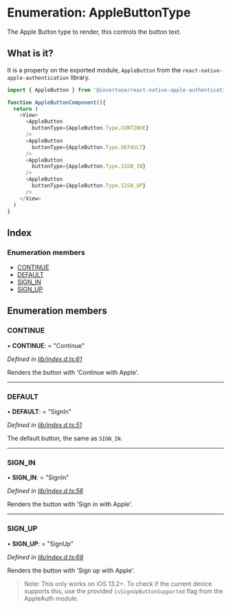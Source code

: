 
# Enumeration: AppleButtonType

The Apple Button type to render, this controls the button text.

## What is it?

It is a property on the exported module, `AppleButton` from the `react-native-apple-authentication` library.

```js
import { AppleButton } from '@invertase/react-native-apple-authentication';

function AppleButtonComponent(){
  return (
    <View>
      <AppleButton
        buttonType={AppleButton.Type.CONTINUE}
      />
      <AppleButton
        buttonType={AppleButton.Type.DEFAULT}
      />
      <AppleButton
        buttonType={AppleButton.Type.SIGN_IN}
      />
      <AppleButton
        buttonType={AppleButton.Type.SIGN_UP}
      />
    </View>
  )
}
```

## Index

### Enumeration members

* [CONTINUE](_lib_index_d_.rnappleauth.applebuttontype.md#continue)
* [DEFAULT](_lib_index_d_.rnappleauth.applebuttontype.md#default)
* [SIGN_IN](_lib_index_d_.rnappleauth.applebuttontype.md#sign_in)
* [SIGN_UP](_lib_index_d_.rnappleauth.applebuttontype.md#sign_up)

## Enumeration members

###  CONTINUE

• **CONTINUE**: = "Continue"

*Defined in [lib/index.d.ts:61](https://github.com/invertase/react-native-apple-authentication/blob/2b75721d/lib/index.d.ts#L61)*

Renders the button with 'Continue with Apple'.

___

###  DEFAULT

• **DEFAULT**: = "SignIn"

*Defined in [lib/index.d.ts:51](https://github.com/invertase/react-native-apple-authentication/blob/2b75721d/lib/index.d.ts#L51)*

The default button, the same as `SIGN_IN`.

___

###  SIGN_IN

• **SIGN_IN**: = "SignIn"

*Defined in [lib/index.d.ts:56](https://github.com/invertase/react-native-apple-authentication/blob/2b75721d/lib/index.d.ts#L56)*

Renders the button with 'Sign in with Apple'.

___

###  SIGN_UP

• **SIGN_UP**: = "SignUp"

*Defined in [lib/index.d.ts:68](https://github.com/invertase/react-native-apple-authentication/blob/2b75721d/lib/index.d.ts#L68)*

Renders the button with 'Sign up with Apple'.

> Note: This only works on iOS 13.2+. To check if the current device supports this, use the
provided `isSignUpButtonSupported` flag from the AppleAuth module.
